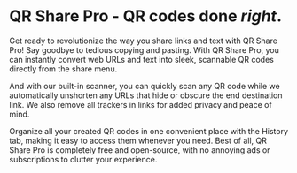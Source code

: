 # QR Share Pro - QR codes done *right*.
Get ready to revolutionize the way you share links and text with QR Share Pro! Say goodbye to tedious copying and pasting. With QR Share Pro, you can instantly convert web URLs and text into sleek, scannable QR codes directly from the share menu.

And with our built-in scanner, you can quickly scan any QR code while we automatically unshorten any URLs that hide or obscure the end destination link. We also remove all trackers in links for added privacy and peace of mind.

Organize all your created QR codes in one convenient place with the History tab, making it easy to access them whenever you need. Best of all, QR Share Pro is completely free and open-source, with no annoying ads or subscriptions to clutter your experience.
